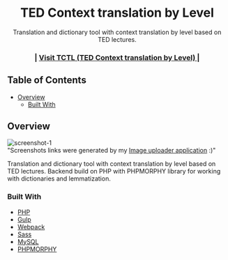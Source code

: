 <!-- Please update value in the {}  -->

<h1 align="center">TED Context translation by Level</h1>

<div align="center">
   Translation and dictionary tool with context translation by level based on TED lectures.
</div>

<div align="center">
  <h3>
    <span> | </span>
    <a href="http://a0413857.xsph.ru/tctl/">
      Visit TCTL (TED Context translation by Level)
    </a>
    <span> | </span>
  </h3>
</div>

<!-- TABLE OF CONTENTS -->

## Table of Contents

- [Overview](#overview)
  - [Built With](#built-with)


<!-- OVERVIEW -->

## Overview

![screenshot-1](https://i.ibb.co/SJjptpf/tctl.jpg)<br>
"Screenshots links were generated by my [Image uploader application](https://github.com/moshesm10/Image-uploader) :)"

Translation and dictionary tool with context translation by level based on TED lectures. Backend build on PHP with PHPMORPHY library for working with dictionaries and lemmatization. 

### Built With

- [PHP](https://www.php.net)
- [Gulp](https://gulpjs.com/)
- [Webpack](https://webpack.js.org/)
- [Sass](https://sass-lang.com/)
- [MySQL](https://www.mysql.com/)
- [PHPMORPHY](http://phpmorphy.sourceforge.net/dokuwiki/)